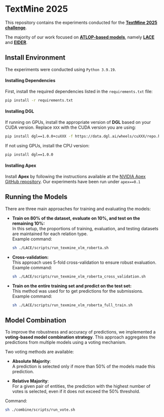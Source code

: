 # TextMine 2025 

This repository contains the experiments conducted for the **[TextMine 2025 challenge](https://www.kaggle.com/competitions/defi-text-mine-2025/)**. 


The majority of our work focused on **[ATLOP-based models](https://github.com/wzhouad/ATLOP/tree/main)**, namely **[LACE](https://github.com/LUMIA-Group/LACE/tree/main)** and **[EIDER](https://github.com/yiqingxyq/Eider/tree/main)**. 


## Install Environment

The experiments were conducted using `Python 3.9.19`.

#### Installing Dependencies
First, install the required dependencies listed in the `requirements.txt` file:
```bash
pip install -r requirements.txt
```

#### Installing DGL
If running on GPUs, install the appropriate version of **DGL** based on your CUDA version. Replace `XXX` with the CUDA version you are using:
```bash
pip install dgl==1.0.0+cuXXX -f https://data.dgl.ai/wheels/cuXXX/repo.html
```

If not using GPUs, install the CPU version:
```bash
pip install dgl==1.0.0
```

#### Installing Apex
Install **Apex** by following the instructions available at the [NVIDIA Apex GitHub repository](https://github.com/NVIDIA/apex). Our experiments have been run under `apex==0.1`


## Running the Models

There are three main approaches for training and evaluating the models:

- **Train on 80% of the dataset, evaluate on 10%, and test on the remaining 10%:**   
   In this setup, the proportions of training, evaluation, and testing datasets are maintained for each relation type.  
   Example command:
   ```bash
   sh ./LACE/scripts/run_texmine_xlm_roberta.sh
   ```

- **Cross-validation:**   
   This approach uses 5-fold cross-validation to ensure robust evaluation.   
   Example command:
   ```bash
   sh ./LACE/scripts/run_texmine_xlm_roberta_cross_validation.sh
   ```

- **Train on the entire training set and predict on the test set:**   
   This method was used for to get predictions for the submissions.   
   Example command:
   ```bash
   sh ./LACE/scripts/run_texmine_xlm_roberta_full_train.sh
   ```


## Model Combination

To improve the robustness and accuracy of predictions, we implemented a **voting-based model combination strategy**. This approach aggregates the predictions from multiple models using a voting mechanism.

Two voting methods are available:

- **Absolute Majority**:   
A prediction is selected only if more than 50% of the models made this prediction.

- **Relative Majority**:  
For a given pair of entities, the prediction with the highest number of votes is selected, even if it does not exceed the 50% threshold.


Command: 
   ```bash
   sh ./combine/scripts/run_vote.sh
   ```
